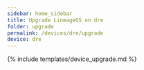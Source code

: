 ```yaml
---
sidebar: home_sidebar
title: Upgrade LineageOS on dre
folder: upgrade
permalink: /devices/dre/upgrade
device: dre
---
```

{% include templates/device_upgrade.md %}

